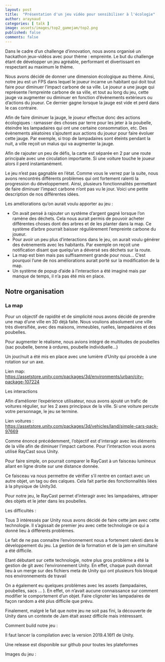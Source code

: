 ```yaml
---
layout: post
title:  "Présentation d'un jeu vidéo pour sensibiliser à l'écologie"
author: araynaud
categories: [ talk ]
image: assets/images/top2_gamejam/top2.png
published: false
comments: false
---
```


Dans le cadre d’un challenge d’innovation, nous avons organisé un hackathon jeux-vidéos avec pour thème : empreinte. Le but du challenge étant de développer un jeu agréable, performant et divertissant en respectant au maximum le thème. 

Nous avons décidé de donner une dimension écologique au thème. Ainsi, notre jeu est un FPS dans lequel le joueur incarne un habitant qui doit tout faire pour diminuer l’impact carbone de sa ville. Le joueur a une jauge qui représente l’empreinte carbone de sa ville, et tout au long du jeu, cette jauge va augmenter ou diminuer en fonction d’évènements extérieurs ou d’actions du joueur. Ce dernier gagne lorsque la jauge est vide et perd dans le cas contraire. 

Afin de faire diminuer la jauge, le joueur effectue donc des actions écologiques : ramasser des choses par terre pour les jeter à la poubelle, éteindre les lampadaires qui ont une certaine consommation, etc. Des évènements aléatoires s’ajoutent aux actions du joueur pour faire évoluer cette jauge. Par exemple, si trop de lampadaires sont éteints pendant la nuit, a ville reçoit un malus qui va augmenter la jauge. 

Afin de rajouter un peu de défis, la carte est séparée en 2 par une route principale avec une circulation importante. Si une voiture touche le joueur alors il perd instantanément. 

Le jeu n’est pas gagnable en l’état. Comme vous le verrez par la suite, nous avons rencontrés différents problèmes qui ont fortement ralenti la progression du développement. Ainsi, plusieurs fonctionnalités permettant de faire diminuer l’impact carbone n’ont pas vu le jour. Voici une petite description de nos différentes idées.

Les améliorations qu’on aurait voulu apporter au jeu : 
- On avait pensé à rajouter un système d’argent gagné lorsque l’on ramène des déchets. Cela nous aurait permis de pouvoir acheter différentes choses dont des arbres et de les planter dans la map. Ce système d’arbre pourrait baisser régulièrement l’empreinte carbone du joueur. 
- Pour avoir un peu plus d’interactions dans le jeu, on aurait voulu générer des évènements avec les habitants. Par exemple on reçoit une notification disant que quelqu’un a déversé ses déchets sur la route. 
- La map est bien mais pas suffisamment grande pour nous... C’est pourquoi l’une de nos améliorations aurait porté sur la modification de la map. 
- Un système de popup d’aide à l’interaction a été imaginé mais par manque de temps, il n’a pas été mis en place. 

 

## Notre organisation 

### La map

Pour un objectif de rapidité et de simplicité nous avons décidé de prendre une map d’une ville en 3D déjà faite. Nous voulions absolument une ville très diversifiée, avec des maisons, immeubles, ruelles, lampadaires et des poubelles.  

Pour augmenter le réalisme, nous avions intégré de multitudes de poubelles (sac poubelle, benne à ordures, poubelle individuelle…) 

Un jour/nuit a été mis en place avec une lumière d’Unity qui procède à une rotation sur un axe.  

Lien map: https://assetstore.unity.com/packages/3d/environments/urban/city-package-107224 

Les interactions 

Afin d’améliorer l’expérience utilisateur, nous avons ajouté un trafic de voitures régulier, sur les 2 axes principaux de la ville. Si une voiture percute votre personnage, le jeu se termine. 

Lien voitures : https://assetstore.unity.com/packages/3d/vehicles/land/simple-cars-pack-97669 

Comme énoncé précédemment, l’objectif est d'interagir avec les éléments de la ville afin de diminuer l’impact carbone. Pour l’interaction vous avons utilisé RayCast sous Unity.  

Pour faire simple, on pourrait comparer le RayCast à un faisceau lumineux allant en ligne droite sur une distance donnée. 

Ce faisceau va nous permettre de vérifier s’il rentre en contact avec un autre objet, un tag ou des calques. Cela fait partie des fonctionnalités liées à la physique de Unity3d. 

Pour notre jeu, le RayCast permet d’interagir avec les lampadaires, attraper des objets et le jeter dans les poubelles.  


Les difficultés : 

Tous 3 intéressés par Unity nous avons décidé de faire cette jam avec cette technologie. Il s’agissait de premier jeu avec cette technologie ce qui a donné lieu à différents problèmes. 

Le fait de ne pas connaitre l’environnement nous a fortement ralenti dans le développement du jeu. La gestion de la formation et de la jam en simultané a été difficile. 

 

Etant débutant sur cette technologie, notre plus gros problème a été la gestion de git avec l’environnement Unity. En effet, chaque push donnait lieu à un merge sur des fichiers meta de Unity qui ont plusieurs fois bloqué nos environnements de travail 

On a également eu quelques problèmes avec les assets (lampadaires, poubelles, sacs ... ). En effet, on n’avait aucune connaissance sur comment modifier le comportement d’un objet. Faire clignoter les lampadaires de façon random a été plus difficile que prévu. 

 

Finalement, malgré le fait que notre jeu ne soit pas fini, la découverte de Unity dans un contexte de Jam était assez difficile mais intéressant. 

 

Comment build notre jeu : 

Il faut lancer la compilation avec la version 2019.4.16f1 de Unity. 

Une release est disponible sur github pour toutes les plateformes 

 

 

Images du jeu : 

 

